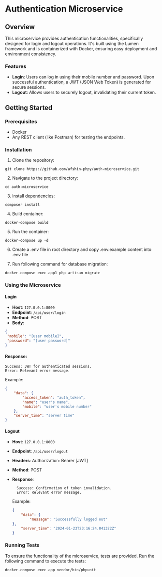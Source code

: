# Authentication Microservice

## Overview
This microservice provides authentication functionalities, specifically designed for login and logout operations. It's built using the Lumen framework and is containerized with Docker, ensuring easy deployment and environment consistency.

### Features
- **Login**: Users can log in using their mobile number and password. Upon successful authentication, a JWT (JSON Web Token) is generated for secure sessions.
- **Logout**: Allows users to securely logout, invalidating their current token.

## Getting Started

### Prerequisites
- Docker
- Any REST client (like Postman) for testing the endpoints.

### Installation
1. Clone the repository:
```
git clone https://github.com/afshin-phpy/auth-microservice.git
```

2. Navigate to the project directory:

```
cd auth-microservice
```
3. Install dependencies:
```
composer install
```
4. Build container:
```
docker-compose build
```

5. Run the container:
```
docker-compose up -d
```

6. Create a .env file in root directory and copy .env.example content into .env file

7. Run following command for database migration:
```
docker-compose exec app1 php artisan migrate
```


### Using the Microservice

#### Login
- **Host**: `127.0.0.1:8000`
- **Endpoint**: `/api/user/login`
- **Method**: POST
- **Body**:
```json
{
 "mobile": "[user mobile]",
 "password": "[user password]"
}
``````
#### Response:
    Success: JWT for authenticated sessions.
    Error: Relevant error message.

Example:
```json
{
    "data": {
        "access_token": "auth_token",
        "name": "user's name",
        "mobile": "user's mobile number"
    },
    "server_time": "server time"
}
``````

#### Logout

- **Host**: `127.0.0.1:8000`
- **Endpoint**: `/api/user/logout`
- **Headers**:
        Authorization: Bearer [JWT]
- **Method**: POST
- **Response**:

        Success: Confirmation of token invalidation.
        Error: Relevant error message.
    Example:

    ```json
    {
        "data": {
            "message": "Successfully logged out"
    },
        "server_time": "2024-01-23T23:16:24.041322Z"
    }
    ```

### Running Tests

To ensure the functionality of the microservice, tests are provided. Run the following command to execute the tests:

    docker-compose exec app vendor/bin/phpunit